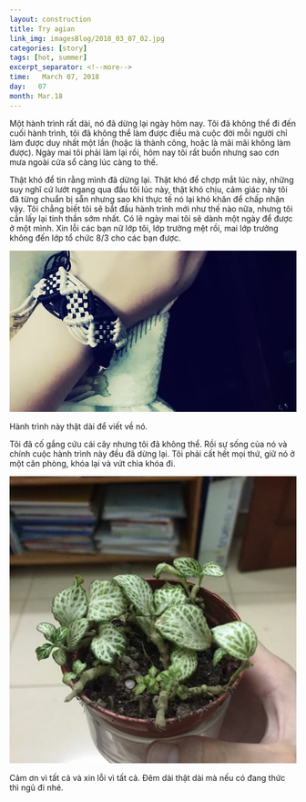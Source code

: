 ```yaml
---
layout: construction
title: Try agian
link_img: imagesBlog/2018_03_07_02.jpg
categories: [story]
tags: [hot, summer]
excerpt_separator: <!--more-->
time:   March 07, 2018
day:   07
month: Mar.18
---
```

Một hành trình rất dài, nó đã dừng lại ngày hôm nay. Tôi đã không thể đi đến cuối hành trình, tôi đã không thể làm được điều mà cuộc đời mỗi người chỉ làm được duy nhất một lần (hoặc là thành công, hoặc là mãi mãi không làm được). Ngày mai tôi phải làm lại rồi,<!--more-->
hôm nay tôi rất buồn nhưng sao cơn mưa ngoài cửa sổ càng lúc càng to thế. 

Thật khó để tin rằng mình đã dừng lại. Thật khó để chợp mắt lúc này, những suy nghĩ cứ lướt ngang qua đầu tôi lúc này, thật khó chịu, cảm giác này tôi đã từng chuẩn bị sẵn nhưng sao khi thực tế nó lại khó khăn để chấp nhận vậy. Tôi chẳng biết tôi sẽ bắt đầu hành trình mới như thế nào nữa, nhưng tôi cần lấy lại tinh thần sớm nhất. Có lẽ ngày mai tôi sẽ dành một ngày để được ở một mình. Xin lỗi các bạn nữ lớp tôi, lớp trưởng mệt rồi, mai lớp trưởng không đến lớp tổ chức 8/3 cho các bạn được. 

<img class="rounded w-100" alt="Image" src="imagesBlog/2018_03_07_01.jpg">

Hành trình này thật dài để viết về nó. 

Tôi đã cố gắng cứu cái cây nhưng tôi đã không thể. Rồi sự sống của nó và chính cuộc hành trình này đều đã dừng lại. Tôi phải cất hết mọi thứ, giữ nó ở một căn phòng, khóa lại và vứt chìa khóa đi.

<img class="rounded w-100" alt="Image" src="imagesBlog/2018_03_07_03.jpg">

Cảm ơn vì tất cả và xin lỗi vì tất cả. Đêm dài thật dài mà nếu có đang thức thì ngủ đi nhé.